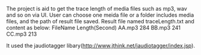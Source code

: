 The project is aid to get the trace length of media files such as mp3, wav and so on via UI.
User can choose one meida file or a folder includes media files, and the path of result file saved. Result file named traceLength.txt and content as below:
FileName	Length(Second)
AA.mp3 		284
BB.mp3 		241
CC.mp3 		213

It used the jaudiotagger libary(http://www.jthink.net/jaudiotagger/index.jsp).

